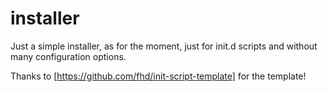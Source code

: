installer
=========

Just a simple installer, as for the moment, just for init.d scripts and without many configuration options.

Thanks to [https://github.com/fhd/init-script-template] for the template!

